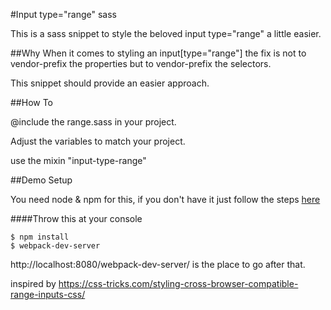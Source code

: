 #Input type="range" sass

This is a sass snippet to style the beloved input type="range" a little easier.

##Why
When it comes to styling an input[type="range"] the fix is not to vendor-prefix the properties but to vendor-prefix the selectors. 

This snippet should provide an easier approach. 

##How To 

@include the range.sass in your project.

Adjust the variables to match your project. 

use the mixin "input-type-range"


##Demo Setup

You need node & npm for this, if you don't have it just follow the steps [here](http://blog.nodeknockout.com/post/65463770933/how-to-install-node-js-and-npm)


####Throw this at your console

    $ npm install
    $ webpack-dev-server
    

http://localhost:8080/webpack-dev-server/ is the place to go after that.



inspired by https://css-tricks.com/styling-cross-browser-compatible-range-inputs-css/